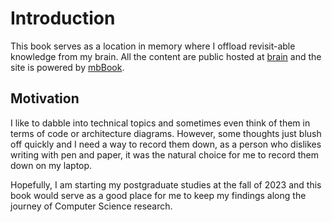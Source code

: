 # Introduction

This book serves as a location in memory where I offload revisit-able knowledge from my brain. All the content are public hosted at [brain](https://www.github.com/marcustut/brain) and the site is powered by [mbBook](https://github.com/rust-lang/mdBook).

## Motivation

I like to dabble into technical topics and sometimes even think of them in terms of code or architecture diagrams. However, some thoughts just blush off quickly and I need a way to record them down, as a person who dislikes writing with pen and paper, it was the natural choice for me to record them down on my laptop.

Hopefully, I am starting my postgraduate studies at the fall of 2023 and this book would serve as a good place for me to keep my findings along the journey of Computer Science research. 
